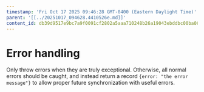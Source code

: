 ```yaml
---
timestamp: 'Fri Oct 17 2025 09:46:28 GMT-0400 (Eastern Daylight Time)'
parent: '[[../20251017_094628.4410526e.md]]'
content_id: db39d9517e9bc7a9f0091cf2802a5aaa710248b26a19043ebddbc00ba067bc70
---
```


# Error handling

Only throw errors when they are truly exceptional. Otherwise, all normal errors should be caught, and instead return a record `{error: "the error message"}` to allow proper future synchronization with useful errors.
